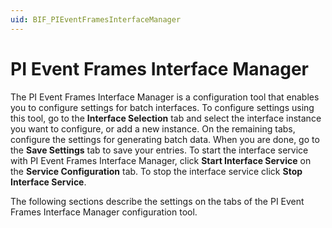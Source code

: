 ```yaml
---
uid: BIF_PIEventFramesInterfaceManager
---
```


# PI Event Frames Interface Manager

<!-- Static topic. No modifications usually required -->

The PI Event Frames Interface Manager is a configuration tool that enables you to configure settings for batch interfaces. To configure settings using this tool, go to the **Interface Selection** tab and select the interface instance you want to configure, or add a new instance. On the remaining tabs, configure the settings for generating batch data. When you are done, go to the **Save Settings** tab to save your entries. To start the interface service with PI Event Frames Interface Manager, click **Start Interface Service** on the **Service Configuration** tab. To stop the interface service click **Stop Interface Service**.

The following sections describe the settings on the tabs of the PI Event Frames Interface Manager configuration tool.
